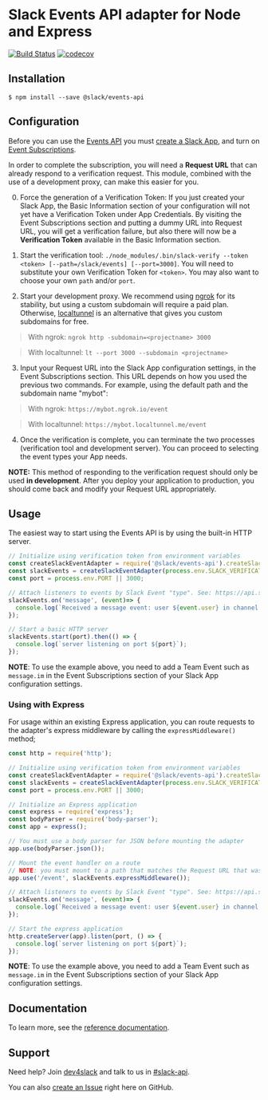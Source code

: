# Slack Events API adapter for Node and Express

[![Build Status](https://travis-ci.org/slackapi/node-slack-events-api.svg?branch=master)](https://travis-ci.org/slackapi/node-slack-events-api)
[![codecov](https://codecov.io/gh/slackapi/node-slack-events-api/branch/master/graph/badge.svg)](https://codecov.io/gh/slackapi/node-slack-events-api)

## Installation

```
$ npm install --save @slack/events-api
```

## Configuration

Before you can use the [Events API](https://api.slack.com/events-api) you must
[create a Slack App](https://api.slack.com/apps/new), and turn on
[Event Subscriptions](https://api.slack.com/events-api#subscriptions).

In order to complete the subscription, you will need a **Request URL** that can already respond to a
verification request. This module, combined with the use of a development proxy, can make this
easier for you.

0.  Force the generation of a Verification Token: If you just created your Slack App, the Basic
Information section of your configuration will not yet have a Verification Token under App
Credentials. By visiting the Event Subscriptions section and putting a dummy URL into Request
URL, you will get a verification failure, but also there will now be a **Verification Token**
available in the Basic Information section.

1.  Start the verification tool:
`./node_modules/.bin/slack-verify --token <token> [--path=/slack/events] [--port=3000]`. You will
need to substitute your own Verification Token for `<token>`. You may also want to choose your own
`path` and/or `port`.

2.  Start your development proxy. We recommend using [ngrok](https://ngrok.com/) for its stability,
but using a custom subdomain will require a paid plan. Otherwise,
[localtunnel](https://localtunnel.github.io/www/) is an alternative that gives you custom subdomains
for free.

  > With ngrok: `ngrok http -subdomain=<projectname> 3000`

  > With localtunnel: `lt --port 3000 --subdomain <projectname>`

3.  Input your Request URL into the Slack App configuration settings, in the Event Subscriptions
section. This URL depends on how you used the previous two commands. For example, using the
default path and the subdomain name "mybot":

  > With ngrok: `https://mybot.ngrok.io/event`

  > With localtunnel: `https://mybot.localtunnel.me/event`

4.  Once the verification is complete, you can terminate the two processes (verification tool and
development server). You can proceed to selecting the event types your App needs.

**NOTE:** This method of responding to the verification request should only be used
**in development**. After you deploy your application to production, you should come back and modify
your Request URL appropriately.

## Usage

The easiest way to start using the Events API is by using the built-in HTTP server.

```javascript
// Initialize using verification token from environment variables
const createSlackEventAdapter = require('@slack/events-api').createSlackEventAdapter;
const slackEvents = createSlackEventAdapter(process.env.SLACK_VERIFICATION_TOKEN);
const port = process.env.PORT || 3000;

// Attach listeners to events by Slack Event "type". See: https://api.slack.com/events/message.im
slackEvents.on('message', (event)=> {
  console.log(`Received a message event: user ${event.user} in channel ${event.channel} says ${event.text}`);
});

// Start a basic HTTP server
slackEvents.start(port).then(() => {
  console.log(`server listening on port ${port}`);
});
```

**NOTE**: To use the example above, you need to add a Team Event such as `message.im` in the Event
Subscriptions section of your Slack App configuration settings.

### Using with Express

For usage within an existing Express application, you can route requests to the adapter's express
middleware by calling the `expressMiddleware()` method;

```javascript
const http = require('http');

// Initialize using verification token from environment variables
const createSlackEventAdapter = require('@slack/events-api').createSlackEventAdapter;
const slackEvents = createSlackEventAdapter(process.env.SLACK_VERIFICATION_TOKEN);
const port = process.env.PORT || 3000;

// Initialize an Express application
const express = require('express');
const bodyParser = require('body-parser');
const app = express();

// You must use a body parser for JSON before mounting the adapter
app.use(bodyParser.json());

// Mount the event handler on a route
// NOTE: you must mount to a path that matches the Request URL that was configured earlier
app.use('/event', slackEvents.expressMiddleware());

// Attach listeners to events by Slack Event "type". See: https://api.slack.com/events/message.im
slackEvents.on('message', (event)=> {
  console.log(`Received a message event: user ${event.user} in channel ${event.channel} says ${event.text}`);
});

// Start the express application
http.createServer(app).listen(port, () => {
  console.log(`server listening on port ${port}`);
});
```

**NOTE**: To use the example above, you need to add a Team Event such as `message.im` in the Event
Subscriptions section of your Slack App configuration settings.

## Documentation

To learn more, see the [reference documentation](docs/reference.md).

## Support

Need help? Join [dev4slack](http://dev4slack.xoxco.com/) and talk to us in
[#slack-api](https://dev4slack.slack.com/messages/slack-api/).

You can also [create an Issue](https://github.com/slackapi/node-slack-events-api/issues/new)
right here on GitHub.
